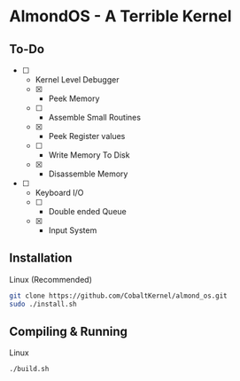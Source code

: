 # AlmondOS - A Terrible Kernel

## To-Do
- [ ] - Kernel Level Debugger
  - [x] - Peek Memory
  - [ ] - Assemble Small Routines
  - [x] - Peek Register values
  - [ ] - Write Memory To Disk
  - [x] - Disassemble Memory

- [ ] - Keyboard I/O
  - [ ] - Double ended Queue
  - [x] - Input System
  

## Installation
Linux (Recommended)
```bash
git clone https://github.com/CobaltKernel/almond_os.git
sudo ./install.sh
```

## Compiling & Running
Linux 
```bash
./build.sh
```